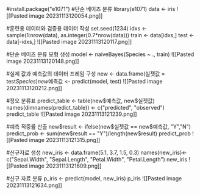 #install.package("e1071")
#단순 베이즈 분류
library(e1071)
data <- iris
![[Pasted image 20231113120054.png]]


#훈련용 데이터와 검증용 데이터 작성
set.seed(1234)
idxs <- sample(1:nrow(data), as.integer(0.7\*nrow(data)))
train <- data\[idxs,]
test <- data\[-idxs,]
![[Pasted image 20231113120117.png]]

#단순 베이즈 분류 모형 생성
model <- naiveBayes(Species ~ ., train)
![[Pasted image 20231113120148.png]]

#실제 값과 예측값의 데이터 프레임 구성
new <- data.frame(실젯값 = test$Species)
new$예측값 <- predict(model, test)
![[Pasted image 20231113120212.png]]

#정오 분류표
predict_table <- table(new\$예측값, new$실젯값)
names(dimnames(predict_table)) <- c("predicted", "observed")
predict_table
![[Pasted image 20231113121239.png]]

#예측 적중률 산출
new\$result <- ifelse(new\$실젯값 == new$예측값, "Y","N")
predict_prob <- sum(new\$result == "Y")/length(new\$result)
predict_prob
![[Pasted image 20231113121315.png]]


#신규자료 생성
new_iris <- data.frame(5.1, 3.7, 1.5, 0.3)
names(new_iris)<- c("Sepal.Width", "Sepal.Length", "Petal.Width", "Petal.Length")
new_iris
![[Pasted image 20231113121609.png]]

#신규 자료 분류
p_iris <- predict(model, new_iris)
p_iris
![[Pasted image 20231113121634.png]]
